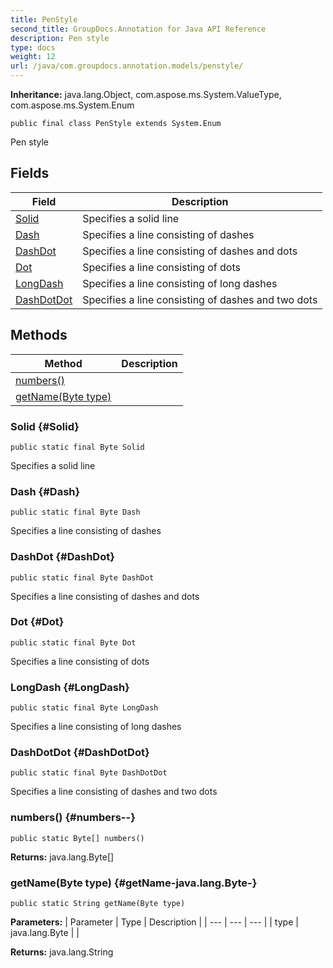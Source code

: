 ```yaml
---
title: PenStyle
second_title: GroupDocs.Annotation for Java API Reference
description: Pen style
type: docs
weight: 12
url: /java/com.groupdocs.annotation.models/penstyle/
---
```

**Inheritance:**
java.lang.Object, com.aspose.ms.System.ValueType, com.aspose.ms.System.Enum
```
public final class PenStyle extends System.Enum
```

Pen style
## Fields

| Field | Description |
| --- | --- |
| [Solid](#Solid) | Specifies a solid line |
| [Dash](#Dash) | Specifies a line consisting of dashes |
| [DashDot](#DashDot) | Specifies a line consisting of dashes and dots |
| [Dot](#Dot) | Specifies a line consisting of dots |
| [LongDash](#LongDash) | Specifies a line consisting of long dashes |
| [DashDotDot](#DashDotDot) | Specifies a line consisting of dashes and two dots |
## Methods

| Method | Description |
| --- | --- |
| [numbers()](#numbers--) |  |
| [getName(Byte type)](#getName-java.lang.Byte-) |  |
### Solid {#Solid}
```
public static final Byte Solid
```


Specifies a solid line

### Dash {#Dash}
```
public static final Byte Dash
```


Specifies a line consisting of dashes

### DashDot {#DashDot}
```
public static final Byte DashDot
```


Specifies a line consisting of dashes and dots

### Dot {#Dot}
```
public static final Byte Dot
```


Specifies a line consisting of dots

### LongDash {#LongDash}
```
public static final Byte LongDash
```


Specifies a line consisting of long dashes

### DashDotDot {#DashDotDot}
```
public static final Byte DashDotDot
```


Specifies a line consisting of dashes and two dots

### numbers() {#numbers--}
```
public static Byte[] numbers()
```




**Returns:**
java.lang.Byte[]
### getName(Byte type) {#getName-java.lang.Byte-}
```
public static String getName(Byte type)
```




**Parameters:**
| Parameter | Type | Description |
| --- | --- | --- |
| type | java.lang.Byte |  |

**Returns:**
java.lang.String
